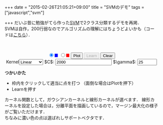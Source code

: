 +++
date = "2015-02-26T21:05:21+09:00"
title = "SVMのデモ"
tags = ["javascript","svm"]

+++
だいぶ昔に勉強がてら作った[SVM](http://en.wikipedia.org/wiki/Support_vector_machine)で2クラス分類するデモを再掲．  
SVMは自作，200行弱なのでアルゴリズムの理解にはちょうどよいかも（コードは[こちら](https://github.com/peakbook/js-svm)）． 
   
<script src="https://cdn.rawgit.com/peakbook/js-svm/master/assets/easeljs-0.4.2.min.js"></script>
<script src="https://cdn.rawgit.com/peakbook/js-svm/master/assets/movieclip-0.4.1.min.js"></script>
<script src="https://cdn.rawgit.com/peakbook/js-svm/master/assets/BoxBlurFilter.js"></script>
<script src="https://cdn.rawgit.com/peakbook/js-svm/master/assets/svm.js"></script>
<script src="https://cdn.rawgit.com/peakbook/js-svm/master/assets/TrainingSignal.js"></script>
<script src="https://cdn.rawgit.com/peakbook/js-svm/master/assets/svm_sample.js"></script>
<script>
window.onload  = function(){
    init();
}
</script>
<center>
<canvas id="myCanvas" width="400" height="400"></canvas>
<br><br>
<form>
<input type="radio" id="coord_type_a" name="coord_type" value="a" checked onChange="pointLabel_Changed()"><font color="#0000FF">■</font>
<input type="radio" id="coord_type_b" name="coord_type" value="b" onChange="pointLabel_Changed()"><font color="#FF0000">■</font>
<input type="button" id="button_plot" value="Plot" onclick="plotTestData()">
<input type="button" id="button_learn" value="Learn" onclick="learning()" disabled="true">
<input type="button" id="button_clear" value="Clear" onclick="clearCoords()">
<br>
Kernel<select id="kernel_type" onChange="kernelType_Changed()">
<option value="Linear">Linear</option>
<option value="Gaussian">Gaussian</option>
</select>
 $C$: <input type="number" id="param_C" min="1" max="0xFFFFFFFF" step="1" value="2000" onChange="paramC_Changed()">
 $\gamma$: <input type="number" id="param_gamma" min="1" max="200" step="1" value="25" onChange="paramGamma_Changed()">
</form>
</center>

**つかいかた**  

- 枠内をクリックして適当に点を打つ （面倒な場合はPlotを押下）
- Learnを押す

カーネル関数として，ガウシアンカーネルと線形カーネルが選べます．
線形カーネルを設定した場合は，分離平面を描画しているので，マージン最大化の様子がご覧いただけます．  
ちなみに濃い色の点は選ばれしサポートベクタです．

